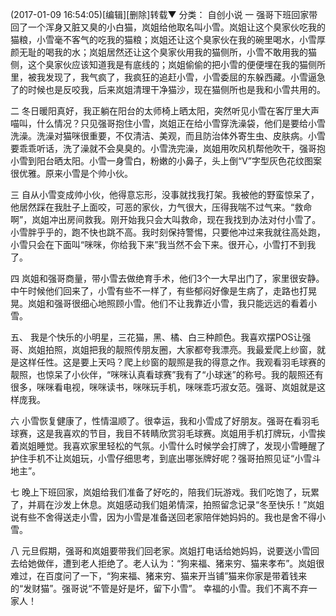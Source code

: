  (2017-01-09 16:54:05)[编辑][删除]转载▼
分类： 自创小说
一
强哥下班回家带回了一个浑身又脏又臭的小白猫，岚姐给他取名叫小雪。岚姐让这个臭家伙吃我的猫粮，小雪毫不客气的吃我的猫粮；岚姐还让这个臭家伙在我的碗里喝水，小雪厚颜无耻的喝我的水；岚姐居然还让这个臭家伙用我的猫侧所，小雪不敢用我的猫侧，这个臭家伙应该知道我是有底线的；岚姐偷偷的把小雪的便便埋在我的猫侧所里，被我发现了，我气疯了，我疯狂的追赶小雪，小雪委屈的东躲西藏。小雪逼急了的时候也是反咬我，后来岚姐清理干净猫沙，现在猫侧所也是我和小雪共用的。


二
冬日暖阳真好，我正躺在阳台的太师椅上晒太阳，突然听见小雪在客厅里大声喵叫，什么情况？只见强哥抱住小雪，岚姐正在给小雪穿洗澡袋，他们是要给小雪洗澡。洗澡对猫咪很重要，不仅清洁、美观，而且防治体外寄生虫、皮肤病。小雪要乖乖听话，洗了澡就不会臭臭的。小雪洗完澡，岚姐用吹风机帮他吹干，强哥抱小雪到阳台晒太阳。小雪一身雪白，粉嫩的小鼻子，头上倒“V”字型灰色花纹图案很优雅。原来小雪是个帅小伙。


三
自从小雪变成帅小伙，他得意忘形，没事就找我打架。我被他的野蛮惊呆了，他居然踩在我肚子上面咬，可恶的家伙，力气很大，压得我喘不过气来。“救命啊”，岚姐冲出房间救我。刚开始我只会大叫救命，现在我找到办法对付小雪了。小雪胖乎乎的，跑不快也跳不高。我时刻保持警惕，只要他冲过来我就往高处跑，小雪只会在下面叫“咪咪，你给我下来”我当然不会下来。很开心，小雪打不到我了。


四
岚姐和强哥商量，带小雪去做绝育手术，他们3个一大早出门了，家里很安静。中午时候他们回来了，小雪有些不一样了，有些郁闷好像是生病了，走路也打晃晃。岚姐和强哥很细心地照顾小雪。他们不让我靠近小雪，我只能远远的看着小雪。


五、
我是个快乐的小明星，三花猫，黑、橘、白三种颜色。我喜欢摆POS让强哥、岚姐拍照，岚姐把我的靓照传朋友圈，大家都夸我漂亮。我最爱爬上纱窗，就是这样任性。这是要上天吗？爬上纱窗的靓照是我的得意之作。我观看羽毛球赛的靓照，也惊呆了小伙伴，“咪咪认真看球赛”我有了“小球迷”的称号。我的靓照还有很多，咪咪看电视，咪咪读书，咪咪玩手机，咪咪乖巧淑女范。强哥、岚姐就是这样庞我。


六
小雪恢复健康了，性情温顺了。很幸运，我和小雪成了好朋友。强哥在看羽毛球赛，这是我喜欢的节目，我目不转睛欣赏羽毛球赛。岚姐用手机打牌玩，小雪挨着岚姐睡觉。我喜欢家里轻松的气氛。小雪什么时候学会打牌了，发现小雪睡醒了护住手机不让岚姐玩，小雪仔细思考，到底出哪张牌好呢？强哥拍照见证“小雪斗地主”。


七
晚上下班回家，岚姐给我们准备了好吃的，陪我们玩游戏。我们吃饱了，玩累了，并肩在沙发上休息。岚姐感动我们姐弟情深，拍照留念记录“冬至快乐！”岚姐说有些不舍得送走小雪，因为小雪是准备送回老家陪伴她妈妈的。我也是舍不得小雪。


八
元旦假期，强哥和岚姐要带我们回老家。岚姐打电话给她妈妈，说要送小雪回去给她做伴，遭到老人拒绝了。老人认为：“狗来福、猪来穷、猫来孝布”。岚姐很难过，在百度问了一下，“狗来福、猪来穷、猫来开当铺”猫来你家是带着钱来的“发财猫”。强哥说“不管是好是坏，留下小雪”。 幸福的小雪。我们不离不弃一家人！



